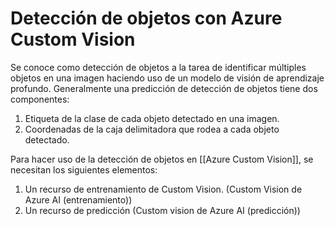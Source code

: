 # Detección de objetos con Azure Custom Vision

Se conoce como detección de objetos a la tarea de identificar múltiples objetos en una imagen haciendo uso de un modelo de visión de aprendizaje profundo. Generalmente una predicción de detección de objetos tiene dos componentes: 

1. Etiqueta de la clase de cada objeto detectado en una imagen.
2. Coordenadas de la caja delimitadora que rodea a cada objeto detectado.

Para hacer uso de la detección de objetos en [[Azure Custom Vision]], se necesitan los siguientes elementos:

1. Un recurso de entrenamiento de Custom Vision. (Custom Vision de Azure AI (entrenamiento))
2. Un recurso de predicción (Custom vision de Azure AI (predicción))
